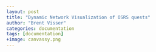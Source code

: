 ```yaml
---
layout: post
title: "Dynamic Network Visualization of OSRS quests"
author: "Brent Visser"
categories: documentation
tags: [documentation]
+image: canvassy.png
---
```

